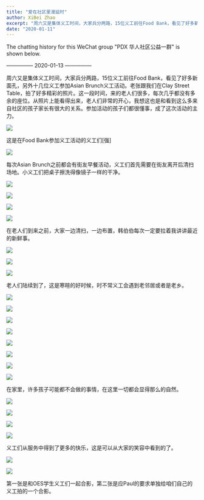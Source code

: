```yaml
---
title: "爱在社区里漫延时"
author: XiBei Zhao
excerpt: "周六又是集体义工时间，大家兵分两路，15位义工前往Food Bank，看见了好多新面孔，另外十几位义工参加Asian Brunch义工活动。老张跟我们在Clay Street Table，拍了好多精彩的照片。这一段时间，来的老人们很多，每次几乎都没有多余的座位。从照片上能看得出来，老人们非常的开心，我想这也是和看到这么多来自社区的孩子家长有很大的关系。参加活动的孩子们都很懂事，成了这次活动的主力。"
date: "2020-01-11"
---
```


The chatting history for this WeChat group "PDX 华人社区公益一群" is shown below.

—————  2020-01-13  —————


周六又是集体义工时间，大家兵分两路，15位义工前往Food Bank，看见了好多新面孔，另外十几位义工参加Asian Brunch义工活动。老张跟我们在Clay Street Table，拍了好多精彩的照片。这一段时间，来的老人们很多，每次几乎都没有多余的座位。从照片上能看得出来，老人们非常的开心，我想这也是和看到这么多来自社区的孩子家长有很大的关系。参加活动的孩子们都很懂事，成了这次活动的主力。

![](https://res.cloudinary.com/dhngj18do/image/upload/f_auto,q_auto/v1/images/d5e45575af8eff78ddb031e7ce79e815)

这是在Food Bank参加义工活动的义工们[强]

![](https://res.cloudinary.com/dhngj18do/image/upload/f_auto,q_auto/v1/images/1426b2bb78dfdd3f0a7e3b2dccea1bf4)

每次Asian Brunch之前都会有街友早餐活动，义工们首先需要在街友离开后清扫场地。小义工们把桌子擦洗得像镜子一样的干净。

![](https://res.cloudinary.com/dhngj18do/image/upload/f_auto,q_auto/v1/images/ed365ddcbd04110ed5bde9bb4774b37c)

![](https://res.cloudinary.com/dhngj18do/image/upload/f_auto,q_auto/v1/images/6a5e024fe82714c1c77363c436d25aaa)

![](https://res.cloudinary.com/dhngj18do/image/upload/f_auto,q_auto/v1/images/b1d7992d5fbedf6488d825be45b851f6)

![](https://res.cloudinary.com/dhngj18do/image/upload/f_auto,q_auto/v1/images/b5da911ca39fc0713787f774be418711)

在老人们到来之前，大家一边清扫，一边布置，韩伯伯每次一定要拉着我讲讲最近的新鲜事。

![](https://res.cloudinary.com/dhngj18do/image/upload/f_auto,q_auto/v1/images/213e4bc38847225174f0b240e218e436)

![](https://res.cloudinary.com/dhngj18do/image/upload/f_auto,q_auto/v1/images/6cebfb949d4483fc1ce2ba1f35153fb3)

![](https://res.cloudinary.com/dhngj18do/image/upload/f_auto,q_auto/v1/images/911786430133d42e0717e6e8c6a420b4)

老人们陆续到了，这是寒暄的好时候，时不常义工会遇到老邻居或者是老乡。

![](https://res.cloudinary.com/dhngj18do/image/upload/f_auto,q_auto/v1/images/5d53eca3da69b432fcadee150dc62ec1)

![](https://res.cloudinary.com/dhngj18do/image/upload/f_auto,q_auto/v1/images/4e26270478e275b306a557214ee81d6d)

![](https://res.cloudinary.com/dhngj18do/image/upload/f_auto,q_auto/v1/images/952f2adc26cc17195bb3b8a50f5a5a7f)

![](https://res.cloudinary.com/dhngj18do/image/upload/f_auto,q_auto/v1/images/dd53c01ad21f816f4336f0580bd35e7c)

![](https://res.cloudinary.com/dhngj18do/image/upload/f_auto,q_auto/v1/images/c03b30c406eaa893325cd1f2e4808761)

![](https://res.cloudinary.com/dhngj18do/image/upload/f_auto,q_auto/v1/images/1a6499affa866ec0da219dcd75c12181)

![](https://res.cloudinary.com/dhngj18do/image/upload/f_auto,q_auto/v1/images/cc3a7563fcbe59ca169e45bcfc443102)

![](https://res.cloudinary.com/dhngj18do/image/upload/f_auto,q_auto/v1/images/98c9fac7acb849fa4bd8bd758857d1b5)

在家里，许多孩子可能都不会做的事情，在这里一切都会显得那么的自然。

![](https://res.cloudinary.com/dhngj18do/image/upload/f_auto,q_auto/v1/images/bd32f39480e94d0d4a65641e3ff5a2dc)

![](https://res.cloudinary.com/dhngj18do/image/upload/f_auto,q_auto/v1/images/f4f786393c65e14fedde335f5c692d87)

![](https://res.cloudinary.com/dhngj18do/image/upload/f_auto,q_auto/v1/images/dc0cdf40b0b7915ff9ed7597dbec211b)

![](https://res.cloudinary.com/dhngj18do/image/upload/f_auto,q_auto/v1/images/62c36ef1e3f4ce061713f682c90339d0)

义工们从服务中得到了更多的快乐，这是可以从大家的笑容中看到的了。

![](https://res.cloudinary.com/dhngj18do/image/upload/f_auto,q_auto/v1/images/7e5b0586c1c8684b4fbb495d4f9b9b82)

![](https://res.cloudinary.com/dhngj18do/image/upload/f_auto,q_auto/v1/images/912e7244f9a51bd98ca5d5f7fc078212)

第一张是和OES学生义工们一起合影，第二张是应Paul的要求单独给咱们自己的义工拍的一个合影。
